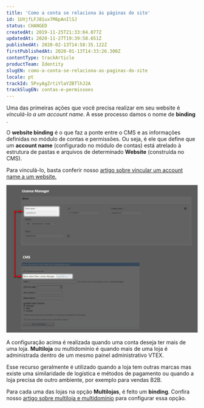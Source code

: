 ```yaml
---
title: 'Como a conta se relaciona às páginas do site'
id: 1UVjfLFJ81ux7M6pAnIlSJ
status: CHANGED
createdAt: 2019-11-25T21:33:04.077Z
updatedAt: 2020-11-27T19:39:58.651Z
publishedAt: 2020-02-13T14:58:35.122Z
firstPublishedAt: 2020-01-13T14:33:26.300Z
contentType: trackArticle
productTeam: Identity
slugEN: como-a-conta-se-relaciona-as-paginas-do-site
locale: pt
trackId: 5PxyAgZrtiYlaYZBTlhJ2A
trackSlugEN: contas-e-permissoes
---
```


Uma das primeiras ações que você precisa realizar em seu website é _vinculá-lo a um account name_. A esse processo damos o nome de **binding** .  

O **website binding** é o que faz a ponte entre o CMS e as informações definidas no módulo de contas e permissões. Ou seja, é ele que define que um **account name** (configurado no módulo de contas) está atrelado à estrutura de pastas e arquivos de determinado **Website** (construída no CMS).

Para vinculá-lo, basta conferir nosso [artigo sobre vincular um account name a um website.](https://help.vtex.com/pt/tutorial/vincular-um-account-name-a-um-website-binding?locale=pt)  

![Binding](https://raw.githubusercontent.com/vtexdocs/help-center-content/refs/heads/main/docs/pt/tracks/contas-e-permissoes/como-a-conta-se-relaciona-as-paginas-do-site_1.png)

A configuração acima é realizada quando uma conta deseja ter mais de uma loja.
**Multiloja** ou multidomínio é quando mais de uma loja é administrada dentro de um mesmo painel administrativo VTEX.

Esse recurso geralmente é utilizado quando a loja tem outras marcas mas existe uma similaridade de logística e métodos de pagamento ou quando a loja precisa de outro ambiente, por exemplo para vendas B2B.

Para cada uma das lojas na opção **Multilojas**, é feito um **binding**. Confira nosso [artigo sobre multiloja e multidomínio](https://help.vtex.com/pt/tutorial/como-criar-multiloja-multidominio?locale=pt) para configurar essa opção.

